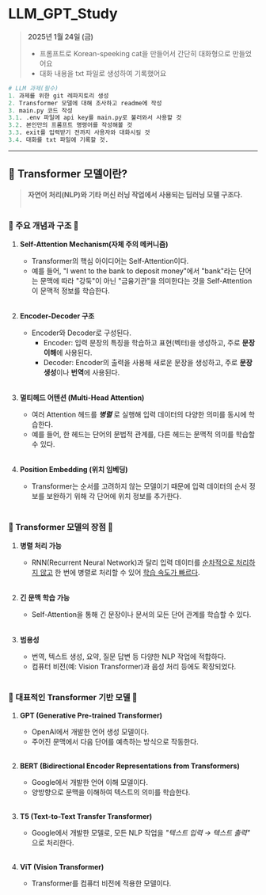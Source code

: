 # LLM_GPT_Study
>**2025년 1월 24일 (금)**
> - 프롬프트로 Korean-speeking cat을 만들어서 간단히 대화형으로 만들었어요
> - 대화 내용을 txt 파일로 생성하여 기록했어요
```python
# LLM 과제(필수)
1. 과제를 위한 git 레파지토리 생성
2. Transformer 모델에 대해 조사하고 readme에 작성
3. main.py 코드 작성
3.1. .env 파일에 api key를 main.py로 불러와서 사용할 것
3.2. 본인만의 프롬프트 명령어를 작성해볼 것
3.3. exit를 입력받기 전까지 사용자와 대화시킬 것
3.4. 대화를 txt 파일에 기록할 것.
```
---
## 📕 Transformer 모델이란?
>**자연어 처리(NLP)와 기타 머신 러닝 작업에서 사용되는 딥러닝 모델 구조다.**
<br><br>

### 📕 주요 개념과 구조 🤔
1. **Self-Attention Mechanism(자체 주의 메커니즘)**
    - Transformer의 핵심 아이디어는 Self-Attention이다.
    - 예를 들어,
        "I went to the bank to deposit money"에서 "bank"라는 단어는 문맥에 따라 "강둑"이 아닌 "금융기관"을 의미한다는 것을 Self-Attention이 문맥적 정보를 학습한다.
<br><br>

2. **Encoder-Decoder 구조**
    - Encoder와 Decoder로 구성된다.
        - Encoder: 입력 문장의 특징을 학습하고 표현(벡터)을 생성하고, 주로 **문장 이해**에 사용된다.
        - Decoder: Encoder의 출력을 사용해 새로운 문장을 생성하고, 주로 **문장 생성**이나 **번역**에 사용된다.
<br><br>

3. **멀티헤드 어텐션 (Multi-Head Attention)**
    - 여러 Attention 헤드를 ***병렬*** 로 실행해 입력 데이터의 다양한 의미를 동시에 학습한다.
    - 예를 들어,
        한 헤드는 단어의 문법적 관계를, 다른 헤드는 문맥적 의미를 학습할 수 있다.
<br><br>

4. **Position Embedding (위치 임베딩)**
    - Transformer는 순서를 고려하지 않는 모델이기 때문에 입력 데이터의 순서 정보를 보완하기 위해 각 단어에 위치 정보를 추가한다.
<br><br>

### 📕 Transformer 모델의 장점 🤔
1. **병렬 처리 가능**
    - RNN(Recurrent Neural Network)과 달리 입력 데이터를 <u>순차적으로 처리하지 않고</u> 한 번에 병렬로 처리할 수 있어 <u>학습 속도가 빠르다</u>.
<br><br>

2. **긴 문맥 학습 가능**
    - Self-Attention을 통해 긴 문장이나 문서의 모든 단어 관계를 학습할 수 있다.
<br><br>

3. **범용성**
    - 번역, 텍스트 생성, 요약, 질문 답변 등 다양한 NLP 작업에 적합하다.
    - 컴퓨터 비전(예: Vision Transformer)과 음성 처리 등에도 확장되었다.
<br><br>

### 📕 대표적인 Transformer 기반 모델 🤔
1. **GPT (Generative Pre-trained Transformer)**
    - OpenAI에서 개발한 언어 생성 모델이다.
    - 주어진 문맥에서 다음 단어를 예측하는 방식으로 작동한다.
<br><br>

2. **BERT (Bidirectional Encoder Representations from Transformers)**
    - Google에서 개발한 언어 이해 모델이다.
    - 양방향으로 문맥을 이해하여 텍스트의 의미를 학습한다.
<br><br>

3. **T5 (Text-to-Text Transfer Transformer)**
    - Google에서 개발한 모델로, 모든 NLP 작업을 *"텍스트 입력 → 텍스트 출력"* 으로 처리한다.
<br><br>

4. **ViT (Vision Transformer)**
    - Transformer를 컴퓨터 비전에 적용한 모델이다.
